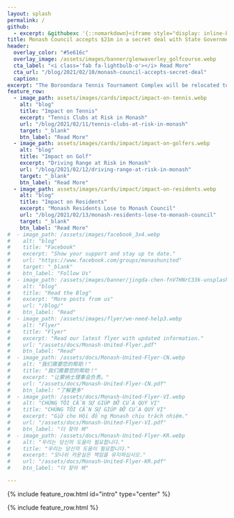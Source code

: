 ```yaml
---
layout: splash
permalink: /
github:
  - excerpt: &githubexc '{::nomarkdown}<iframe style="display: inline-block;" src="https://ghbtns.com/github-btn.html?user=monashunited&repo=monashunited.com.au&type=star&count=true&size=large" frameborder="0" scrolling="0" width="160px" height="30px"></iframe> <iframe style="display: inline-block;" src="https://ghbtns.com/github-btn.html?user=metaera&repo=monashunited.com.au&type=fork&count=true&size=large" frameborder="0" scrolling="0" width="158px" height="30px"></iframe>{:/nomarkdown}'
title: Monash Council accepts $21m in a secret deal with State Government.
header:
  overlay_color: "#5e616c"
  overlay_image: /assets/images/banner/glenwaverley_golfcourse.webp
  cta_label: "<i class='fab fa-lightbulb-o'></i> Read More"
  cta_url: "/blog/2021/02/10/monash-council-accepts-secret-deal"
  caption:
excerpt: "The Boroondara Tennis Tournament Complex will be relocated to Glen Waverley Golf Course."
feature_row:
  - image_path: assets/images/cards/impact/impact-on-tennis.webp
    alt: "blog"
    title: "Impact on Tennis"
    excerpt: "Tennis Clubs at Risk in Monash"
    url: "/blog/2021/02/11/tennis-clubs-at-risk-in-monash"
    target: "_blank"
    btn_label: "Read More"
  - image_path: assets/images/cards/impact/impact-on-golfers.webp
    alt: "blog"
    title: "Impact on Golf"
    excerpt: "Driving Range at Risk in Monash"
    url: "/blog/2021/02/12/driving-range-at-risk-in-monash"
    target: "_blank"
    btn_label: "Read More"
  - image_path: assets/images/cards/impact/impact-on-residents.webp
    alt: "blog"
    title: "Impact on Residents"
    excerpt: "Monash Residents Lose to Monash Council"
    url: "/blog/2021/02/13/monash-residents-lose-to-monash-council"
    target: "_blank"
    btn_label: "Read More"
#  - image_path: /assets/images/facebook_3x4.webp
#    alt: "blog"
#    title: "Facebook"
#    excerpt: "Show your support and stay up to date."
#    url: "https://www.facebook.com/groups/monashunited"
#    target: "_blank"
#    btn_label: "Follow Us"
#  - image_path: /assets/images/banner/jingda-chen-fnV7HNrC33k-unsplash.webp
#    alt: "blog"
#    title: "Read the Blog"
#    excerpt: "More posts from us"
#    url: "/blog/"
#    btn_label: "Read"
#  - image_path: /assets/images/flyer/we-need-help3.webp
#    alt: "Flyer"
#    title: "Flyer"
#    excerpt: "Read our latest flyer with updated information."
#    url: "/assets/docs/Monash-United-Flyer.pdf"
#    btn_label: "Read"
#  - image_path: /assets/docs/Monash-United-Flyer-CN.webp
#    alt: "我们需要您的帮助！"
#    title: "我们需要您的帮助！"
#    excerpt: "让蒙纳士理事会负责。"
#    url: "/assets/docs/Monash-United-Flyer-CN.pdf"
#    btn_label: "了解更多"
#  - image_path: /assets/docs/Monash-United-Flyer-VI.webp
#    alt: "CHÚNG TÔI CẦN SỰ GIÚP ĐỠ CỦA QUÝ VỊ"
#    title: "CHÚNG TÔI CẦN SỰ GIÚP ĐỠ CỦA QUÝ VỊ"
#    excerpt: "Giữ cho Hội đồng Monash chịu trách nhiệm."
#    url: "/assets/docs/Monash-United-Flyer-VI.pdf"
#    btn_label: "더 찾아 봐"
#  - image_path: /assets/docs/Monash-United-Flyer-KR.webp
#    alt: "우리는 당신의 도움이 필요합니다."
#    title: "우리는 당신의 도움이 필요합니다."
#    excerpt: "모나쉬 카운실은 책임을 유지하십시오."
#    url: "/assets/docs/Monash-United-Flyer-KR.pdf"
#    btn_label: "더 찾아 봐"

---
```



<style>
.archive__item-teaser {
    height: 250px;
}
.bravereferral {
  text-align: center;
}

</style>


{% include feature_row.html id="intro" type="center" %}



{% include feature_row.html %}
